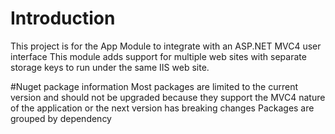 ﻿# Introduction 
This project is for the App Module to integrate with an ASP.NET MVC4 user interface
This module adds support for multiple web sites with separate storage keys to run under the same IIS web site.

#Nuget package information
Most packages are limited to the current version and should not be upgraded because they support the MVC4 nature of the application or the next version has breaking changes
Packages are grouped by dependency

<package id="Microsoft.AspNet.Razor" version="2.0.30506.0" targetFramework="net452" />
<package id="Microsoft.Web.Infrastructure" version="1.0.0.0" targetFramework="net452" />
<package id="Microsoft.AspNet.WebPages" version="2.0.30506.0" targetFramework="net452" />

<package id="Microsoft.AspNet.WebPages" version="2.0.30506.0" targetFramework="net452" />
<package id="Microsoft.AspNet.Razor" version="2.0.30506.0" targetFramework="net452" />
<package id="Microsoft.AspNet.Mvc" version="4.0.40804.0" targetFramework="net452" />

<package id="Microsoft.Bcl.Build" version="1.0.21" targetFramework="net452" />
<package id="Microsoft.Bcl" version="1.1.10" targetFramework="net452" />
<package id="Microsoft.Net.Http" version="2.2.29" targetFramework="net452" />

<package id="Newtonsoft.Json" version="12.0.2" targetFramework="net452" />
<package id="Microsoft.Net.Http" version="2.2.29" targetFramework="net452" />
<package id="Microsoft.AspNet.WebApi.Client" version="4.0.30506.0" targetFramework="net452" />

<package id="Microsoft.AspNet.WebApi.Client" version="4.0.30506.0" targetFramework="net452" />
<package id="Microsoft.AspNet.WebApi.Core" version="4.0.30506.0" targetFramework="net452" />

<package id="Microsoft.Web.Infrastructure" version="1.0.0.0" targetFramework="net452" />
<package id="Microsoft.AspNet.WebApi.Core" version="4.0.30506.0" targetFramework="net452" />
<package id="Microsoft.AspNet.WebApi.WebHost" version="4.0.30506.0" targetFramework="net452" />

<package id="Microsoft.AspNet.WebApi.WebHost" version="4.0.30506.0" targetFramework="net452" />
<package id="Microsoft.AspNet.WebApi" version="4.0.30506.0" targetFramework="net452" />
